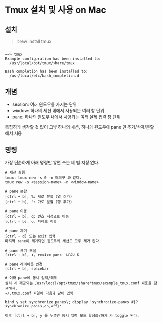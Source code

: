 # Tmux 설치 및 사용 on Mac

## 설치

>brew install tmux

```
...
==> tmux
Example configuration has been installed to:
  /usr/local/opt/tmux/share/tmux

Bash completion has been installed to:
  /usr/local/etc/bash_completion.d
```

## 개념

- session: 여러 윈도우를 가지는 단위
- window: 하나의 세션 내에서 사용되는 여러 창 단위
- pane: 하나의 윈도우 내에서 사용되는 여러 실제 입력 창 단위

복잡하게 생각할 것 없이 그냥 하나의 세션, 하나의 윈도우에 pane 만 추가/삭제/분할 해서 사용

## 명령

가장 단순하게 아래 명령만 알면 쓰는 데 별 지장 없다.

```
# 세션 실행
tmux: tmux new -s 0 -n 어쩌구 과 같다.
tmux new -s <session-name> -n <window-name>

# pane 분할
[ctrl + b], %: 세로 분할 (열 추가)
[ctrl + b], ": 가로 분할 (행 추가)

# pane 이동
[ctrl + b], q: 번호 지정으로 이동
[ctrl + b]. o: 차례로 이동

# pane 제거
[ctrl + d] 또는 exit 입력
마지막 pane이 제거되면 윈도우와 세션도 모두 제거 된다.

# pane 크기 조절
[ctrl + b], :, resize-pane -LRDU 5

# pane 레이아웃 변경
[ctrl + b], spacebar

# 여러 pane에 동시 입력/해제
설치 시 제공되는 /usr/local/opt/tmux/share/tmux/example_tmux.conf 내용을 참고해서,
~/.tmux.conf 파일에 다음과 같이 입력

bind y set synchronize-panes\; display 'synchronize-panes #{?synchronize-panes,on,off}'

이후 [ctrl + b], y 를 누르면 동시 입력 모드 활성화/해제 가 toggle 된다.
```
